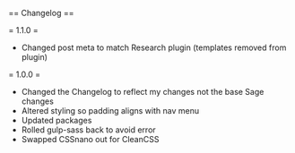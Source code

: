 == Changelog ==

= 1.1.0 =
* Changed post meta to match Research plugin (templates removed from plugin)

= 1.0.0 =
* Changed the Changelog to reflect my changes not the base Sage changes
* Altered styling so padding aligns with nav menu
* Updated packages
* Rolled gulp-sass back to avoid error
* Swapped CSSnano out for CleanCSS
